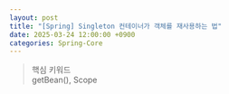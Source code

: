 ```yaml
---
layout: post
title: "[Spring] Singleton 컨테이너가 객체를 재사용하는 법"
date: 2025-03-24 12:00:00 +0900
categories: Spring-Core
---
```


> 핵심 키워드<br>
> getBean(), Scope